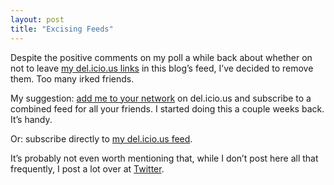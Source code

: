 ```yaml
---
layout: post
title: "Excising Feeds"
---
```





Despite the positive comments on my poll a while back about whether on not to leave [my del.icio.us links](http://del.icio.us/al3x) in this blog’s feed, I’ve decided to remove them. Too many irked friends.

My suggestion: [add me to your network](http://del.icio.us/help/network) on del.icio.us and subscribe to a combined feed for all your friends. I started doing this a couple weeks back. It’s handy.

Or: subscribe directly to [my del.icio.us feed](http://del.icio.us/rss/al3x).

It’s probably not even worth mentioning that, while I don’t post here all that frequently, I post a lot over at [Twitter](http://twitter.com/al3x).
